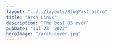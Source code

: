 ```yaml
---
layout: "../../layouts/BlogPost.astro"
title: "Arch Linux"
description: "The best OS ever"
pubDate: "Jul 23  2022"
heroImage: "/arch-cover.jpg"
---
```

